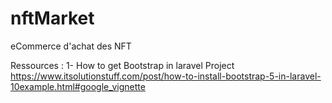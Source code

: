 # nftMarket
eCommerce d'achat des NFT

Ressources : 
1- How to get Bootstrap in laravel Project
https://www.itsolutionstuff.com/post/how-to-install-bootstrap-5-in-laravel-10example.html#google_vignette